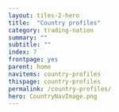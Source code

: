 ```yaml
---
layout: tiles-2-hero
title:  "Country profiles"
category: trading-nation
summary: ""
subtitle: ""
index: 7
frontpage: yes
parent: home
navitems: country-profiles
thispage: country-profiles
permalink: /country-profiles/
hero: CountryNavImage.png
---
```

